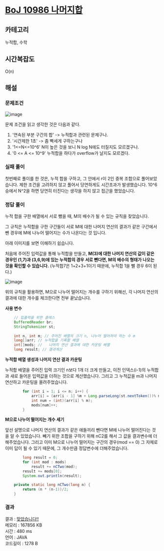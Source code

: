 # [BoJ 10986 나머지합](https://www.acmicpc.net/problem/10986)

## 카테고리

누적합, 수학

## 시간복잡도

O(n)

## 해설

### 문제조건
![image](https://ssafy-enjoytrip-kkh.s3.ap-northeast-2.amazonaws.com/algo/%EB%82%98%EB%A8%B8%EC%A7%80%ED%95%A9_%EB%AC%B8%EC%A0%9C_%EC%A1%B0%EA%B1%B4.png)


문제 조건을 읽고 생각한 것은 다음과 같다.

1. '연속된 부분 구간의 합' -> 누적합과 관련된 문제구나.
2. '시간제한 1초' -> 좀 빡세게 구하는구나
3. '1<=N<=10^6' N이 높은 것을 보니 N log N에도 터질지도 모르겠구나.
4. '0 <= A <= 10^9' 누적합을 하다가 overflow가 날지도 모르겠다.



### 실패 풀이

첫번째로 풀이를 한 것은, 누적 합을 구하고, 그 안에서 r이 2인 중복 조합으로 풀어보았습니다.
제한 조건을 고려하지 않고 풀어서 당연하게도 시간초과가 발생했습니다.
10^6승에서 N^2을 하면 당연히 터진다는 생각을 하지 않고 접근을 했었습니다.



### 정답 풀이

누적 합을 구한 배열에서 서로 뺐을 때, M의 배수가 될 수 있는 규칙을 찾았습니다.

그 규칙은 누적합을 구한 구간들이 서로 M에 대한 나머지 연산의 결과가 같은 구간에서 뺀 경우에 M에 나누어 떨어지는 수가 나온다는 것 입니다.

아래 이미지를 보면 이해하기 쉽습니다.



처음에 주어진 입력값을 통해 누적합을 만들고, **M(3)에 대한 나머지 연산의 값이 같은 경우인 (1,7)과 (3,6,9)에 있는 누적합의 경우 서로 뺀다면, 
M의 배수의 형태가 나오는 것을 확인할 수 있습니다.**
(누적합7은 1+2+3+1이기 때문에, 누적합 1을 뺄 경우 6이 된다.)

![image](https://ssafy-enjoytrip-kkh.s3.ap-northeast-2.amazonaws.com/algo/%EB%82%98%EB%A8%B8%EC%A7%80%ED%95%A9_%EC%9D%B4%EB%AF%B8%EC%A7%802.png)


위의 규칙을 활용하면, M으로 나누어 떨어지는 개수를 구하기 위해선, 각 나머지 연산의 결과에 대한 개수를 체크한다면 전부 끝났습니다.

**사용 변수**
```java
    // 입출력을 위한 클래스
    BufferedReader br;
    StringTokenizer st;
    
    int n, int m; // 주어진 배열의 크기 n, 나누어 떨어져야 하는 수 m
    long[]arr; // 누적합을 기록할 배열
    int[]mods; //   나머지 연산 결과에 대한 카운팅 배열
    long result; // 결과계산
```

**누적합 배열 생성과 나머지 연산 결과 카운팅**

누적합 배열을 주어진 입력 크기인 n보다 1개 더 크게 만들고, 이전 인덱스(i-1)의 누적합과 새로 들어온 입력값을 더하는 것으로 계산했습니다.
그리고 그 누적값을 m과 나머지 연산하고 카운팅을 올려주었습니다.

```java
        for (int i = 1; i <= n; i++) {
            arr[i] = (arr[i - 1] %m + Long.parseLong(st.nextToken())% m)% m; 
            int num = (int)(arr[i] % m);
            mods[num]++;
        }
```

**M으로 나누어 떨어지는 개수 세기**

앞선 설명으로 나머지 연산의 결과가 같은 애들끼리 뺀다면 M에 나누어 떨어진다는 것을 알 수 있었습니다. 빼기 위한 조합을 구하기 위해 nC2를 해서 그 값을 결과변수에 더해주었습니다.
그리고 이미 M으로 나누어 떨어지는 구간의 경우(mod == 0) 그 자체로 이미 답이 될 수 있기 때문에, 그 개수만큼 정답변수에 더해주었습니다.

```java
        long result = 0;
        for (int mod : mods)
            result += nCTwo(mod);
        result += mods[0];
        System.out.println(result);

    private static long nCTwo(long n) {
        return (n * (n-1))/2;
    }
```

### 결과

결과 : [맞았습니다!!](http://boj.kr/3860002f5b4e4cef87c6479a2f44296f) <br>
메모리 : 167856 KB <br>
시간 : 480 ms <br>
언어 : JAVA <br>
코드길이 : 1278 B